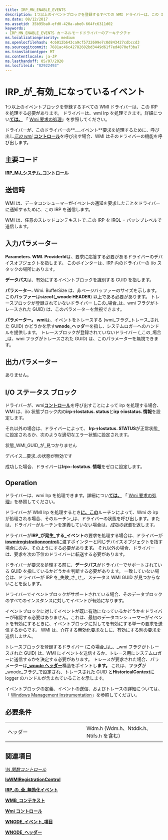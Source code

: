 ```yaml
---
title: IRP_MN_ENABLE_EVENTS
description: 1つ以上のイベントブロックを登録するすべての WMI ドライバーは、この IRP を処理する必要があります。
ms.date: 08/12/2017
ms.assetid: 35b95ba0-efd0-420a-abe0-664fc6311d02
keywords:
- IRP_MN_ENABLE_EVENTS カーネルモードドライバーのアーキテクチャ
ms.localizationpriority: medium
ms.openlocfilehash: 4c6012b643ca9cf5732699e7c0d843427cdbccd3
ms.sourcegitcommit: 7681ac46c42782602bd3449d61f7ed4870ef3ba7
ms.translationtype: MT
ms.contentlocale: ja-JP
ms.lasthandoff: 05/07/2020
ms.locfileid: "82922493"
---
```

# <a name="irp_mn_enable_events"></a>IRP\_が\_有効\_になっているイベント


1つ以上のイベントブロックを登録するすべての WMI ドライバーは、この IRP を処理する必要があります。 ドライバーは、wmi Irp を処理できます。詳細につい[**ては、**](https://docs.microsoft.com/windows-hardware/drivers/ddi/wmilib/nf-wmilib-wmisystemcontrol) 「 [Wmi 要求の処理](https://docs.microsoft.com/windows-hardware/drivers/kernel/handling-wmi-requests)」を参照してください。

ドライバーが、このドライバーの**\_\_\_イベント**要求を処理するために、呼び出し[*元の wmi*](https://docs.microsoft.com/windows-hardware/drivers/ddi/wmilib/nc-wmilib-wmi_function_control_callback) [**コントロール**](https://docs.microsoft.com/windows-hardware/drivers/ddi/wmilib/nf-wmilib-wmisystemcontrol)を呼び出す場合、WMI はそのドライバーの機能を呼び出します。

<a name="major-code"></a>主要コード
----------

[**IRP\_MJ\_システム\_コントロール**](irp-mj-system-control.md)

<a name="when-sent"></a>送信時
---------

WMI は、データコンシューマーがイベントの通知を要求したことをドライバーに通知するために、この IRP を送信します。

WMI は、任意のスレッドコンテキストで\_この IRP を IRQL = パッシブレベルで送信します。

## <a name="input-parameters"></a>入力パラメーター


**Parameters. WMI. ProviderId**は、要求に応答する必要があるドライバーのデバイスオブジェクトを指します。 このポインターは、IRP 内のドライバーの i/o スタックの場所にあります。

**データパス**は、有効にするイベントブロックを識別する GUID を指します。

**パラメーター.** Wmi. BufferSize は、非ページバッファーのサイズを示します。この**バッファー**は**sizeof**(**\_wnode HEADER**) 以上である必要があります。 トレースブロックが登録されていないドライバー (\_この\_場合\_は、wmi フラグがトレースされた GUID) は、このパラメーターを無視できます。

**パラメーター。 wmi**は、イベントをトレースする (wmi\_フラグ\_トレース\_された GUID) かどうかを示す**wnode\_ヘッダー**を指し、システムロガーへのハンドルを提供します。 トレースブロックが登録されていないドライバー (\_この\_場合\_は、wmi フラグがトレースされた GUID) は、このパラメーターを無視できます。

## <a name="output-parameters"></a>出力パラメーター


ありません。

## <a name="io-status-block"></a>I/O ステータス ブロック


ドライバーが、wmi[**コントロール**](https://docs.microsoft.com/windows-hardware/drivers/ddi/wmilib/nf-wmilib-wmisystemcontrol)を呼び出すことによって irp を処理する場合、WMI は、i/o 状態ブロック内の**irp-&gt;Iostatus. status**と**irp-&gt;iostatus. 情報**を設定します。

それ以外の場合は、ドライバーによって、 **Irp-&gt;Iostatus. STATUS**が正常状態\_に設定されるか、次のような適切なエラー状態に設定されます。

状態\_WMI\_GUID\_が\_見つかりません

デバイス\_\_要求\_の状態が無効です

成功した場合、ドライバーは**Irp&gt;-Iostatus. 情報**をゼロに設定します。

<a name="operation"></a>Operation
---------

ドライバーは、wmi Irp を処理できます。詳細につい[**ては、**](https://docs.microsoft.com/windows-hardware/drivers/ddi/wmilib/nf-wmilib-wmisystemcontrol) 「 [Wmi 要求の処理](https://docs.microsoft.com/windows-hardware/drivers/kernel/handling-wmi-requests)」を参照してください。

ドライバーが WMI Irp を処理するとき[**に、この**](https://docs.microsoft.com/windows-hardware/drivers/ddi/wmilib/nf-wmilib-wmisystemcontrol)ルーチンによって、Wmi の irp が処理される場合、そのルーチン\_は、ドライバーの状態を呼び出します。または、ドライバーがルーチンを定義していない場合は、[*成功の状態*](https://docs.microsoft.com/windows-hardware/drivers/ddi/wmilib/nc-wmilib-wmi_function_control_callback)を返します。

ドライバーが**IRP\_が発生\_する\_イベント**の要求を処理する場合は、ドライバーが[**iowmiregistrationcontrol**](https://docs.microsoft.com/windows-hardware/drivers/ddi/wdm/nf-wdm-iowmiregistrationcontrol)に渡すポインターと同じデバイスオブジェクトを指す場合にのみ、そのようにする必要があり**ます。** それ以外の場合、ドライバーは、要求を次の下位のドライバーに転送する必要があります。

ドライバーが要求を処理する前に、**データパス**がドライバーでサポートされている GUID を指しているかどうかを判断する必要があります。 一致していない場合は、ドライバーが IRP を\_失敗\_さ\_せ\_、ステータス WMI GUID が見つからないことを返します。

ドライバーでイベントブロックがサポートされている場合、そのデータブロックのすべてのインスタンスに対してイベントが有効になります。

イベントブロックに対してイベントが既に有効になっているかどうかをドライバーが確認する必要はありません。これは、最初のデータコンシューマーがイベントを有効にするときに、イベントブロックに対してを有効にする単一の要求を送信するからです。 WMI は、介在する無効化要求なしに、有効にする別の要求を送信しません。

トレースブロックを登録するドライバー (この場合\_は\_、\_wmi フラグがトレースされた GUID) は、WMI にイベントを送信するか、トレース用にシステムロガーに送信するかを決定する必要があります。 トレースが要求された場合、パラメーターは[**\_wnode ヘッダー**](https://docs.microsoft.com/windows-hardware/drivers/ddi/wmistr/ns-wmistr-_wnode_header)構造をポイントし**ます。** これは、**フラグ**が\_wnode\_フラグ\_で設定され、トレースされた GUID と**HistoricalContext**に logger のハンドルが含まれていることを示します。

イベントブロックの定義、イベントの送信、およびトレースの詳細については、「 [Windows Management Instrumentation](https://docs.microsoft.com/windows-hardware/drivers/kernel/implementing-wmi)」を参照してください。

<a name="requirements"></a>必要条件
------------

<table>
<colgroup>
<col width="50%" />
<col width="50%" />
</colgroup>
<tbody>
<tr class="odd">
<td><p>ヘッダー</p></td>
<td>Wdm.h (Wdm.h、Ntddk.h、Ntifs.h を含む)</td>
</tr>
</tbody>
</table>

## <a name="see-also"></a>関連項目


[*\N 関数コントロール*](https://docs.microsoft.com/windows-hardware/drivers/ddi/wmilib/nc-wmilib-wmi_function_control_callback)

[**IoWMIRegistrationControl**](https://docs.microsoft.com/windows-hardware/drivers/ddi/wdm/nf-wdm-iowmiregistrationcontrol)

[**IRP\_の\_全\_無効化イベント**](irp-mn-disable-events.md)

[**WMB\_コンテキスト**](https://docs.microsoft.com/windows-hardware/drivers/ddi/wmilib/ns-wmilib-_wmilib_context)

[**Wmi コントロール**](https://docs.microsoft.com/windows-hardware/drivers/ddi/wmilib/nf-wmilib-wmisystemcontrol)

[**WNODE\_イベント\_項目**](https://docs.microsoft.com/windows-hardware/drivers/ddi/wmistr/ns-wmistr-tagwnode_event_item)

[**WNODE\_ヘッダー**](https://docs.microsoft.com/windows-hardware/drivers/ddi/wmistr/ns-wmistr-_wnode_header)

 

 




